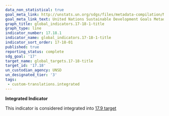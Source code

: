 ```yaml
---
data_non_statistical: true
goal_meta_link: http://unstats.un.org/sdgs/files/metadata-compilation/Metadata-Goal-17.pdf
goal_meta_link_text: United Nations Sustainable Development Goals Metadata (pdf 468kB)
graph_title: global_indicators.17-18-1-title
graph_type: line
indicator_number: 17.18.1
indicator_name: global_indicators.17-18-1-title
indicator_sort_order: 17-18-01
published: true
reporting_status: complete
sdg_goal: '17'
target_name: global_targets.17-18-title
target_id: '17.18'
un_custodian_agency: UNSD
un_designated_tier: '3'
tags:
 - custom-translations.integrated
---
```

**Integrated Indicator**

This indicator is considered integrated into [17.9 target](/en/17)

